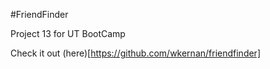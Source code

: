 #FriendFinder

Project 13 for UT BootCamp

Check it out (here)[https://github.com/wkernan/friendfinder]
